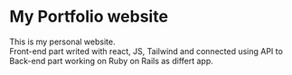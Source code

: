 # My Portfolio website

This is my personal website. \
Front-end part writed with react, JS, Tailwind and connected using API to Back-end part working on Ruby on Rails as differt app.
